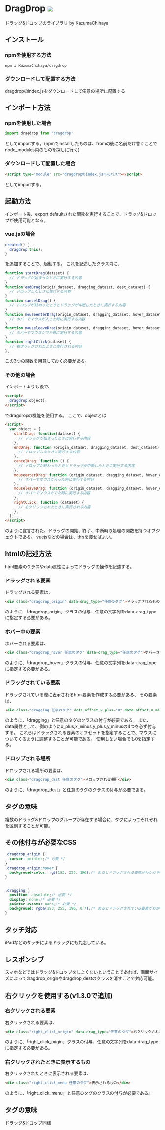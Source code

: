 # DragDrop ![](https://img.shields.io/badge/npm-v1.2.1-3-gbf5f8bd-green)

ドラッグ&ドロップのライブラリ
by KazumaChihaya

## インストール
### npmを使用する方法
```bash
npm i KazumaChihaya/dragdrop
```

### ダウンロードして配置する方法
dragdropのindex.jsをダウンロードして任意の場所に配置する

## インポート方法
### npmを使用した場合
```javascript
import dragdrop from 'dragdrop'
```
としてimportする。(npmでinstallしたものは、fromの後に名前だけ書くことでnode_modules内のものを探しに行く)

### ダウンロードして配置した場合
```html
<script type="module" src="dragdropのindex.jsへのパス"></script>
```
としてimportする。

## 起動方法
インポート後、export defaultされた関数を実行することで、ドラッグ&ドロップが使用可能となる。

### vue.jsの場合
```javascript
created() {
  dragdrop(this);
}
```
を追加することで、起動する。
これを記述したクラス内に、
```javascript
function startDrag(dataset) {
  // ドラッグが始まったときに実行する内容
}
function endDrag(origin_dataset, dragging_dataset, dest_dataset) {
  // ドロップしたときに実行する内容
}
function cancelDrag() {
  // ドロップが終わったときとドラッグが中断したときに実行する内容
}
function mouseenterDrag(origin_dataset, dragging_dataset, hover_dataset) {
  // ホバーでマウスが入った時に実行する内容
}
function mouseleaveDrag(origin_dataset, dragging_dataset, hover_dataset) {
  // ホバーでマウスがでた時に実行する内容
}
function rightClick(dataset) {
  // 右クリックされたときに実行される内容
},
```
この3つの関数を用意しておく必要がある。


### その他の場合
インポートよりも後で、
```html
<script>
  dragdrop(object);
</script>
```
でdragdropの機能を使用する。
ここで、objectとは
```html
<script>
  var object = {
    startDrag: function(dataset) {
      // ドラッグが始まったときに実行する内容
    },
    endDrag: function (origin_dataset, dragging_dataset, dest_dataset) {
      // ドロップしたときに実行する内容
    },
    cancelDrag: function () {
      // ドロップが終わったときとドラッグが中断したときに実行する内容
    },
    mouseenterDrag: function (origin_dataset, dragging_dataset, hover_dataset) {
      // ホバーでマウスが入った時に実行する内容
    },
    mouseleaveDrag: function (origin_dataset, dragging_dataset, hover_dataset) {
      // ホバーでマウスがでた時に実行する内容
    },
    rightClick: function (dataset) {
      // 右クリックされたときに実行される内容
    },
  };
</script>
```
のように宣言された、ドラッグの開始、終了、中断時の処理の関数を持つオブジェクトである。
vuejsなどの場合は、thisを渡せばよい。


## htmlの記述方法
html要素のクラスやdata属性によってドラッグの操作を記述する。

### ドラッグされる要素
ドラッグされる要素は、
```html
<div class="dragdrop_origin" data-drag_type="任意のタグ">ドラッグされるもの</div>
```
のように、「dragdrop_origin」クラスの付与、任意の文字列をdata-drag_typeに指定する必要がある。

### ホバー中の要素
ホバーされる要素は、
```html
<div class="dragdrop_hover 任意のタグ" data-drag_type="任意のタグ">ホバーされるもの</div>
```
のように、「dragdrop_hover」クラスの付与、任意の文字列をdata-drag_typeに指定する必要がある。


### ドラッグされている要素
ドラッグされている際に表示されるhtml要素を作成する必要がある、
その要素は、
```html
<div class="dragging 任意のタグ" data-offset_x_plus="0" data-offset_x_minus="10" data-offset_y_plus="0" data-offset_y_minus="10">ドラッグされているもの</div>
```
のように、「dragging」と任意のタグのクラスの付与が必要である。
また、data属性として、例のようにx_plus,x_minus,y_plus,y_minusの4つを必ず付与する。
これらはドラッグされる要素のオフセットを指定することで、マウスについてくるように調整することが可能である。
使用しない場合でも0を指定する。

### ドロップされる場所
ドロップされる場所の要素は、
```html
<div class="dragdrop_dest 任意のタグ">ドロップされる場所</div>
```
のように、「dragdrop_dest」と任意のタグのクラスの付与が必要である。


## タグの意味
複数のドラッグ&ドロップのグループが存在する場合に、タグによってそれぞれを区別することが可能。

## その他付与が必要なCSS
```css
.dragdrop_origin {
  cursor: pointer;/* 必要 */
}
.dragdrop_origin:hover {
  background-color: rgb(193, 255, 196);/* あるとドラッグされる要素がわかりやすい */
}


.dragging {
  position: absolute;/* 必要 */
  display: none;/* 必要 */
  pointer-events: none;/* 必要 */
  background: rgba(193, 255, 196, 0.7);/* あるとドラッグされている要素がわかりやすい */
}
```

## タッチ対応
iPadなどのタッチによるドラッグにも対応している。

## レスポンシブ
スマホなどではドラッグ&ドロップをしたくないということであれば、画面サイズによってdragdrop_originやdragdrop_destのクラスを消すことで対応可能。


## 右クリックを使用する(v1.3.0で追加)

### 右クリックされる要素
右クリックされる要素は、
```html
<div class="right_click_origin" data-drag_type="任意のタグ">右クリックされるもの</div>
```
のように、「right_click_origin」クラスの付与、任意の文字列をdata-drag_typeに指定する必要がある。


### 右クリックされたときに表示するもの
右クリックされたときに表示される要素は、
```html
<div class="right_click_menu 任意のタグ">表示されるもの</div>
```
のように、「right_click_menu」と任意のタグのクラスの付与が必要である。


## タグの意味
ドラッグ&ドロップ同様